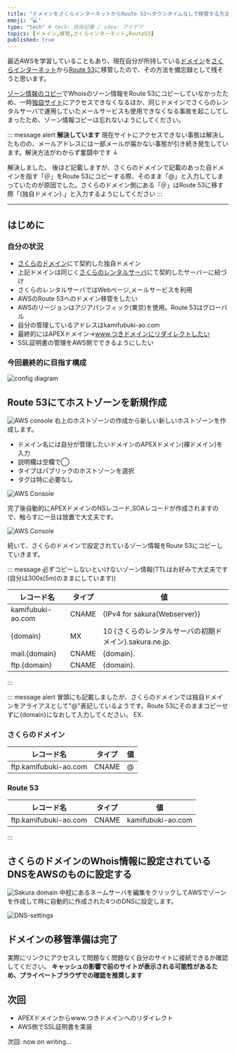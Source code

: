 ```yaml
---
title: "ドメインをさくらインターネットからRoute 53へダウンタイムなしで移管する方法-Part1"
emoji: "💻"
type: "tech" # tech: 技術記事 / idea: アイデア
topics: [ドメイン,移管,さくらインターネット,Route53]
published: true
---
```


最近AWSを学習していることもあり、現在自分が所持している[ドメイン][mydomain-link]を[さくらインターネット][sakura-addr]から[Route 53][route-53-addr]に移管したので、その方法を備忘録として残そうと思います。

[ゾーン情報のコピー](#route-53にてホストゾーンを新規作成)でWhoisのゾーン情報をRoute 53にコピーしていなかったため、一時[独自サイト][mydomain-link]にアクセスできなくなるほか、同じドメインでさくらのレンタルサーバで運用していたメールサービスも使用できなくなる事故を起こしてしまったため、ゾーン情報コピーは忘れないようにしてください。

::: message alert
**解決しています**
現在サイトにアクセスできない事態は解決したものの、メールアドレスには一部メールが届かない事態が引き続き発生しています。解決方法がわからず奮闘中です
↓

解決しました。
後ほど記載しますが、さくらのドメインで記載のあった自ドメインを指す「＠」をRoute 53にコピーする際、そのまま「@」と入力してしまっていたのが原因でした。さくらのドメイン側にある「＠」はRoute 53に移す際「{独自ドメイン}.」と入力するようにしてください
:::

---

## はじめに

### 自分の状況

- [さくらのドメイン][domain-sakura-ne-jp]にて契約した独自ドメイン
- 上記ドメインは同じく[さくらのレンタルサーバ][rs-sakura-ne-jp]にて契約したサーバーに紐づけ
- さくらのレンタルサーバではWebページ,メールサービスを利用
- AWSのRoute 53へのドメイン移管をしたい
- AWSのリージョンはアジアパシフィック(東京)を使用。Route 53はグローバル
- 自分の管理しているアドレスはkamifubuki-ao.com
- 最終的にはAPEXドメイン→www.つきドメインにリダイレクトしたい
- SSL証明書の管理をAWS側でできるようにしたい

### 今回最終的に目指す構成

![config diagram](/images/howto-change-domain-regist/AWS-configDiagram-Web.png)

## Route 53にてホストゾーンを新規作成

![AWS console](/images/howto-change-domain-regist/AWS_Route53_1.png)
右上のホストゾーンの作成から新しい新しいホストゾーンを作成します。

- ドメイン名には自分が管理したいドメインのAPEXドメイン(裸ドメイン)を入力
- 説明欄は空欄で◯
- タイプはパブリックのホストゾーンを選択
- タグは特に必要なし

![AWS Console](/images/howto-change-domain-regist/2025-03-08-20-07-30.png)

完了後自動的にAPEXドメインのNSレコード,SOAレコードが作成されますので、触らすに一旦は放置で大丈夫です。

![AWS Console](/images/howto-change-domain-regist/1.png)

続いて、さくらのドメインで設定されているゾーン情報をRoute 53にコピーしていきます。

::: message
必ずコピーしないといけないゾーン情報(TTLはお好みで大丈夫です(自分は300s(5m)のままにしています))

| レコード名 | タイプ | 値 |
| ---- | ---- | ---- |
|kamifubuki-ao.com | CNAME | {IPv4 for sakura(Webserver)} |
| {domain} | MX | 10 {さくらのレンタルサーバの初期ドメイン}.sakura.ne.jp. |
| mail.{domain} | CNAME | {domain}. |
| ftp.{domain} | CNAME | {domain}. |

:::

::: message alert
冒頭にも記載しましたが、さくらのドメインでは独自ドメインをアライアスとして"@"表記しているようです。Route 53にそのままコピーせずに{domain}になおして入力してください。
EX.

### さくらのドメイン

| レコード名 | タイプ | 値 |
| ---- | ---- | ---- |
| ftp.kamifubuki-ao.com | CNAME | @ |

### Route 53

| レコード名 | タイプ | 値 |
| ---- | ---- | ---- |
| ftp.kamifubuki-ao.com | CNAME | kamifubuki-ao.com |

:::

## さくらのドメインのWhois情報に設定されているDNSをAWSのものに設定する

![Sakura domain](/images/howto-change-domain-regist/Sakura-domain.png)
中程にあるネームサーバを編集をクリックしてAWSでゾーンを作成して時に自動的に作成された4つのDNSに設定します。

![DNS-settings](/images/howto-change-domain-regist/dns-settings.png)

## ドメインの移管準備は完了

実際にリンクにアクセスして問題なく問題なく自分のサイトに接続できるか確認してください。
**キャッシュの影響で前のサイトが表示される可能性があるため、プライベートブラウザでの確認を推奨します**

## 次回

- APEXドメインからwww.つきドメインへのリダイレクト
- AWS側でSSL証明書を実装

次回: now on writing...

[mydomain-link]: http://www.kamifubuki-ao.com/ "独自管理ドメイン"
[sakura-addr]: https://www.sakura.ad.jp/ "さくらインターネットHP"
[route-53-addr]: https://aws.amazon.com/jp/route53/ "Route53HP"
[domain-sakura-ne-jp]: https://domain.sakura.ad.jp/ "さくらのドメインHP"
[rs-sakura-ne-jp]: https://rs.sakura.ad.jp/ "さくらのレンタルサーバHP"
